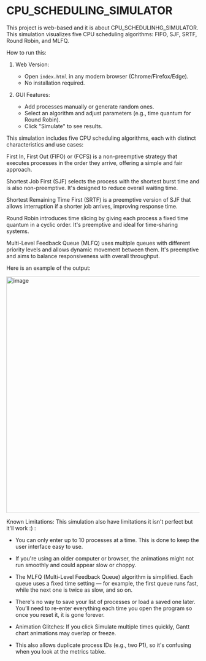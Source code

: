 # CPU_SCHEDULING_SIMULATOR
This project is web-based and it is about CPU_SCHEDULINHG_SIMULATOR. This simulation visualizes five CPU scheduling algorithms: FIFO, SJF, SRTF, Round Robin, and MLFQ.  

How to run this:

1. Web Version:
   - Open `index.html` in any modern browser (Chrome/Firefox/Edge).
   - No installation required.

2. GUI Features:
   - Add processes manually or generate random ones.
   - Select an algorithm and adjust parameters (e.g., time quantum for Round Robin).
   - Click "Simulate" to see results.
     

This simulation includes five CPU scheduling algorithms, each with distinct characteristics and use cases:

First In, First Out (FIFO) or (FCFS) is a non-preemptive strategy that executes processes in the order they arrive, offering a simple and fair approach.

Shortest Job First (SJF) selects the process with the shortest burst time and is also non-preemptive. It's designed to reduce overall waiting time.

Shortest Remaining Time First (SRTF) is a preemptive version of SJF that allows interruption if a shorter job arrives, improving response time.

Round Robin introduces time slicing by giving each process a fixed time quantum in a cyclic order. It's preemptive and ideal for time-sharing systems.

Multi-Level Feedback Queue (MLFQ) uses multiple queues with different priority levels and allows dynamic movement between them. It's preemptive and aims to balance responsiveness with overall throughput.



Here is an example of the output:

<img width="1170" height="617" alt="image" src="https://github.com/user-attachments/assets/6aa25b84-bbc6-4161-9f05-25afe49d0330" />


Known Limitations: 
This simulation also have limitations it isn't perfect but it'll work :) :

- You can only enter up to 10 processes at a time. This is done to keep the user interface easy to use.

- If you're using an older computer or browser, the animations might not run smoothly and could appear slow or choppy.

- The MLFQ (Multi-Level Feedback Queue) algorithm is simplified. Each queue uses a fixed time setting — for example, the first queue runs fast, while the next one is twice as slow, and so on.

- There's no way to save your list of processes or load a saved one later. You’ll need to re-enter everything each time you open the program so once you reset it, it is gone forever.

- Animation Glitches: If you click Simulate multiple times quickly, Gantt chart animations may overlap or freeze.

- This also allows duplicate process IDs  (e.g., two P1), so it's confusing when you look at the metrics tabke.
